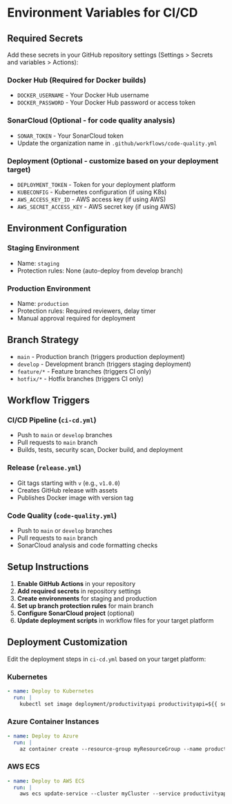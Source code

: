 # Environment Variables for CI/CD

## Required Secrets

Add these secrets in your GitHub repository settings (Settings > Secrets and variables > Actions):

### Docker Hub (Required for Docker builds)
- `DOCKER_USERNAME` - Your Docker Hub username
- `DOCKER_PASSWORD` - Your Docker Hub password or access token

### SonarCloud (Optional - for code quality analysis)
- `SONAR_TOKEN` - Your SonarCloud token
- Update the organization name in `.github/workflows/code-quality.yml`

### Deployment (Optional - customize based on your deployment target)
- `DEPLOYMENT_TOKEN` - Token for your deployment platform
- `KUBECONFIG` - Kubernetes configuration (if using K8s)
- `AWS_ACCESS_KEY_ID` - AWS access key (if using AWS)
- `AWS_SECRET_ACCESS_KEY` - AWS secret key (if using AWS)

## Environment Configuration

### Staging Environment
- Name: `staging`
- Protection rules: None (auto-deploy from develop branch)

### Production Environment  
- Name: `production`
- Protection rules: Required reviewers, delay timer
- Manual approval required for deployment

## Branch Strategy

- `main` - Production branch (triggers production deployment)
- `develop` - Development branch (triggers staging deployment)
- `feature/*` - Feature branches (triggers CI only)
- `hotfix/*` - Hotfix branches (triggers CI only)

## Workflow Triggers

### CI/CD Pipeline (`ci-cd.yml`)
- Push to `main` or `develop` branches
- Pull requests to `main` branch
- Builds, tests, security scan, Docker build, and deployment

### Release (`release.yml`)
- Git tags starting with `v` (e.g., `v1.0.0`)
- Creates GitHub release with assets
- Publishes Docker image with version tag

### Code Quality (`code-quality.yml`)
- Push to `main` or `develop` branches  
- Pull requests to `main` branch
- SonarCloud analysis and code formatting checks

## Setup Instructions

1. **Enable GitHub Actions** in your repository
2. **Add required secrets** in repository settings
3. **Create environments** for staging and production
4. **Set up branch protection rules** for main branch
5. **Configure SonarCloud project** (optional)
6. **Update deployment scripts** in workflow files for your target platform

## Deployment Customization

Edit the deployment steps in `ci-cd.yml` based on your target platform:

### Kubernetes
```yaml
- name: Deploy to Kubernetes
  run: |
    kubectl set image deployment/productivityapi productivityapi=${{ secrets.DOCKER_USERNAME }}/productivityapi:${{ github.sha }}
```

### Azure Container Instances
```yaml
- name: Deploy to Azure
  run: |
    az container create --resource-group myResourceGroup --name productivityapi --image ${{ secrets.DOCKER_USERNAME }}/productivityapi:${{ github.sha }}
```

### AWS ECS
```yaml
- name: Deploy to AWS ECS
  run: |
    aws ecs update-service --cluster myCluster --service productivityapi --force-new-deployment
```

